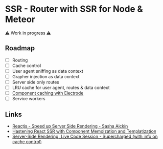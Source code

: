 # SSR - Router with SSR for Node & Meteor

:warning: Work in progress :warning:

## Roadmap
- [ ] Routing
- [ ] Cache control
- [ ] User agent sniffing as data context
- [ ] Grapher injection as data context
- [ ] Server side only routes
- [ ] LRU cache for user agent, routes & data context
- [ ] [Component caching with Electrode](https://github.com/electrode-io/electrode-react-ssr-caching)
- [ ] Service workers

## Links

- [Reactjs - Speed up Server Side Rendering - Sasha Aickin](https://www.youtube.com/watch?v=PnpfGy7q96U)
- [Hastening React SSR with Component Memoization and Templatization](https://www.youtube.com/watch?v=sn-C_DKLKPE)
- [Server-Side Rendering: Live Code Session - Supercharged (with info on cache control)](https://www.youtube.com/watch?v=8LM4p7l9YMY)
